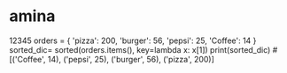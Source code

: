 # amina
12345
orders = {
 'pizza': 200,
 'burger': 56,
 'pepsi': 25,
    'Coffee': 14
}
sorted_dic= sorted(orders.items(), key=lambda x: x[1])
print(sorted_dic)  # [('Coffee', 14), ('pepsi', 25), ('burger', 56), ('pizza', 200)]
